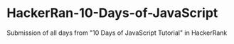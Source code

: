 # HackerRan-10-Days-of-JavaScript
Submission of all days from "10 Days of JavaScript Tutorial" in HackerRank
